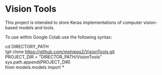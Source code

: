 # Vision Tools

This project is intended to store Keras implementations of computer vision-based models and tools.

To use within Google Colab use the following syntax:

cd DIRECTORY_PATH  
!git clone https://github.com/mphipps2/VisionTools.git  
PROJECT_DIR = "DIRECTOR_PATH/VisionTools"  
sys.path.append(PROJECT_DIR)  
from models.models import *
